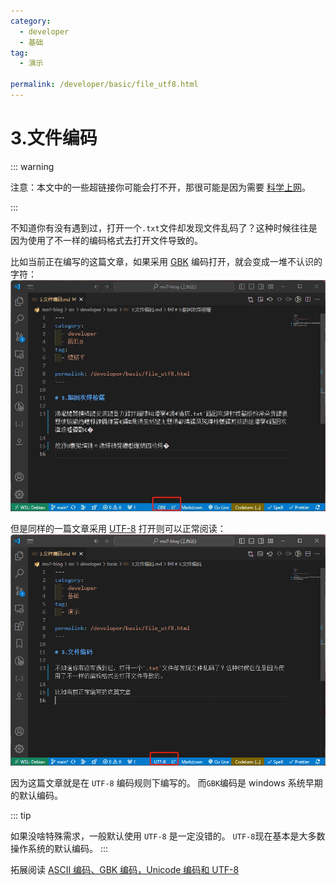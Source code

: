 ```yaml
---
category:
  - developer
  - 基础
tag:
  - 演示

permalink: /developer/basic/file_utf8.html
---
```


# 3.文件编码

::: warning

注意：本文中的一些超链接你可能会打不开，那很可能是因为需要 [科学上网](/developer/basic/proxy_to_net.html)。

:::

不知道你有没有遇到过，打开一个`.txt`文件却发现文件乱码了？这种时候往往是因为使用了不一样的编码格式去打开文件导致的。

比如当前正在编写的这篇文章，如果采用 [GBK](https://zh.wikipedia.org/wiki/汉字内码扩展规范) 编码打开，就会变成一堆不认识的字符：
![](../image/gbk.png)

但是同样的一篇文章采用 [UTF-8](https://zh.wikipedia.org/wiki/UTF-8) 打开则可以正常阅读：
![](../image/utf8.png)

因为这篇文章就是在 `UTF-8` 编码规则下编写的。 而`GBK`编码是 windows 系统早期的默认编码。

::: tip

如果没啥特殊需求，一般默认使用 `UTF-8` 是一定没错的。 `UTF-8`现在基本是大多数操作系统的默认编码。
:::

拓展阅读 [ASCII 编码、GBK 编码，Unicode 编码和 UTF-8](https://www.cnblogs.com/Rainingday/p/14641104.html)
